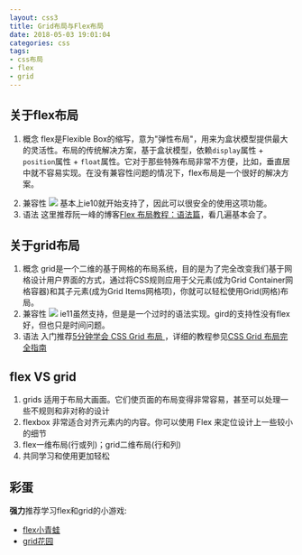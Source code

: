 ```yaml
---
layout: css3
title: Grid布局与Flex布局
date: 2018-05-03 19:01:04
categories: css
tags:
- css布局
- flex
- grid
---
```


## 关于flex布局
1. 概念
    flex是Flexible Box的缩写，意为"弹性布局"，用来为盒状模型提供最大的灵活性。布局的传统解决方案，基于盒状模型，依赖`display`属性 + `position`属性 + `float`属性。它对于那些特殊布局非常不方便，比如，垂直居中就不容易实现。在没有兼容性问题的情况下，flex布局是一个很好的解决方案。
<!-- more -->
2. 兼容性
![](/uploads/20180503192950.png)
基本上ie10就开始支持了，因此可以很安全的使用这项功能。
3. 语法
这里推荐阮一峰的博客[Flex 布局教程：语法篇](http://www.ruanyifeng.com/blog/2015/07/flex-grammar.html)，看几遍基本会了。

## 关于grid布局
1. 概念
    grid是一个二维的基于网格的布局系统，目的是为了完全改变我们基于网格设计用户界面的方式，通过将CSS规则应用于父元素(成为Grid Container网格容器)和其子元素(成为Grid Items网格项)，你就可以轻松使用Grid(网格)布局。
2. 兼容性
![](/uploads/20180503194845.png)
ie11虽然支持，但是是一个过时的语法实现。gird的支持性没有flex好，但也只是时间问题。
3. 语法
入门推荐[5分钟学会 CSS Grid 布局
](http://www.css88.com/archives/8506)，详细的教程参见[CSS Grid 布局完全指南](http://www.css88.com/archives/8510)

## flex VS grid
1. grids 适用于布局大画面。它们使页面的布局变得非常容易，甚至可以处理一些不规则和非对称的设计
2. flexbox 非常适合对齐元素内的内容。你可以使用 Flex 来定位设计上一些较小的细节
3. flex一维布局(行或列)；grid二维布局(行和列)
4. 共同学习和使用更加轻松

## 彩蛋
**强力**推荐学习flex和grid的小游戏: 
* [flex小青蛙](http://flexboxfroggy.com/) 
* [grid花园](http://cssgridgarden.com/)